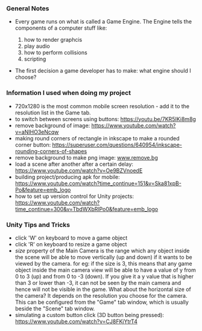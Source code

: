 ### General Notes

- Every game runs on what is called a Game Engine. The Engine tells the components of a computer stuff like:
    1. how to render graphcis
    2. play audio
    3. how to perform collisions 
    4. scripting 

- The first decision a game developer has to make: what engine should I choose?

### Information I used when doing my project

- 720x1280 is the most common mobile screen resolution - add it to the resolution list in the Game tab.
- to switch between screens using buttons: https://youtu.be/7KR5IKi8m8g
- remove background of image: https://www.youtube.com/watch?v=aNIHO3eNcqw
- making round corners of rectangle in inkscape to make a rounded corner button: https://superuser.com/questions/640954/inkscape-rounding-corners-of-shapes
- remove background to make png image: www.remove.bg
- load a scene after another after a certain delay: https://www.youtube.com/watch?v=Oe9BZVnoedE
- building project/producing apk for mobile: https://www.youtube.com/watch?time_continue=151&v=Ska81xpB-Po&feature=emb_logo
- how to set up version control for Unity projects: https://www.youtube.com/watch?time_continue=300&v=TbdWXbRlPo0&feature=emb_logo

### Unity Tips and Tricks

- click 'W' on keyboard to move a game object
- click 'R' on keyboard to resize a game object
- *size* property of the Main Camera is the range which any object inside the scene will be able to move vertically (up and down) if it wants to be viewed by the camera.
for eg: if the size is 3, this means that any game object inside the main camera view will be able to have a value of y from 0 to 3 (up) and from 0 to -3 (down). If you give it a y value that is higher than 3 or lower than -3, it can not be seen by the main camera and hence will not be visible in the game.
What about the horizontal size of the camera? 
It depends on the resolution you choose for the camera. This can be configured from the "Game" tab window, which is usually beside the "Scene" tab window.
- simulating a custom button click (3D button being pressed): https://www.youtube.com/watch?v=CJ8FKjYtrT4